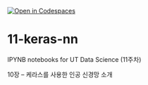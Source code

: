 [![Open in Codespaces](https://classroom.github.com/assets/launch-codespace-2972f46106e565e64193e422d61a12cf1da4916b45550586e14ef0a7c637dd04.svg)](https://classroom.github.com/open-in-codespaces?assignment_repo_id=17122419)
# 11-keras-nn

IPYNB notebooks for UT Data Science (11주차)

10장 – 케라스를 사용한 인공 신경망 소개
